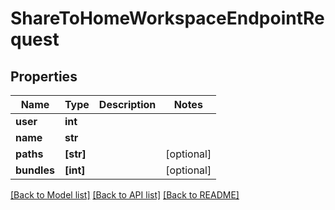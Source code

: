 # ShareToHomeWorkspaceEndpointRequest


## Properties
Name | Type | Description | Notes
------------ | ------------- | ------------- | -------------
**user** | **int** |  | 
**name** | **str** |  | 
**paths** | **[str]** |  | [optional] 
**bundles** | **[int]** |  | [optional] 

[[Back to Model list]](../#documentation-for-models) [[Back to API list]](../#documentation-for-api-endpoints) [[Back to README]](../)



